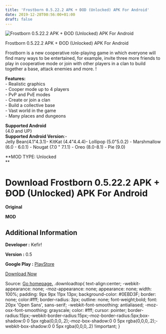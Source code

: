 ```yaml
---
title: 'Frostborn 0.5.22.2 APK + ÐOD (Unlocked) APK For Android'
date: 2019-12-28T00:56:00+01:00
draft: false
---
```


![Frostborn 0.5.22.2 APK + ÐOD (Unlocked) APK For Android](https://i0.wp.com/apkhome.net/wp-content/uploads/2019/11/Frostborn-0.5.22.2-APK-ÐOD-Unlocked.jpg "Frostborn 0.5.22.2 APK + ÐOD (Unlocked) APK For Android")

  

Frostborn 0.5.22.2 APK + ÐOD (Unlocked) APK For Android

Frostborn is a new cooperative role-playing game in which everyone will find many ways to be entertained, for example, invite three more friends to play in cooperative mode or join with other players in a clan to build together a base, attack enemies and more. !

**Features:**  
\- Realistic graphics  
\- Cooper mode up to 4 players  
\- PvP and PvE modes  
\- Create or join a clan  
\- Build a collective base  
\- Vast world in the game  
\- Many places and dungeons

**Supported Android**  
{4.0 and UP}  
**Supported Android Version**:-  
Jelly Bean(4.1"4.3.1)- KitKat (4.4"4.4.4)- Lollipop (5.0"5.0.2) - Marshmallow (6.0 - 6.0.1) - Nougat (7.0 " 7.1.1) - Oreo (8.0-8.1) - Pie (9.0)

**MOD TYPE: Unlocked  
**

Download Frostborn 0.5.22.2 APK + ÐOD (Unlocked) APK For Android
=================================================================

**Original**

**MOD**

Additional Information
----------------------

**Developer :** Kefir!

**Version :** 0.5

**Google Play :** [PlayStore](https://play.google.com/store/apps/details?id=valhalla.survival.craft.z)

  

[Download Now](https://store4app.co/post/frostborn-0-5-22-2-apk-od-unlocked-apk-for-android_1574106285)

  
Source: [Go homepage.](https://store4app.co/post/frostborn-0-5-22-2-apk-od-unlocked-apk-for-android_1574106285) .downloadtop{ text-align:center; -webkit-appearance: none; -moz-appearance: none; appearance: none; width: 100%; padding: 9px 9px 11px 13px; background-color: #0EBD3F; border: none; color:#fff; border-radius: 3px; outline: none; font-weight;bold; font: 20px 'Open Sans', sans-serif; -webkit-font-smoothing: antialiased; -moz-osx-font-smoothing: grayscale; color: #fff; cursor: pointer; border-radius:15px;-webkit-border-radius:15px;-moz-border-radius:5px;box-shadow:0 0 5px rgba(0,0,0,.2);-moz-box-shadow:0 0 5px rgba(0,0,0,.2);-webkit-box-shadow:0 0 5px rgba(0,0,0,.2) !important; }
